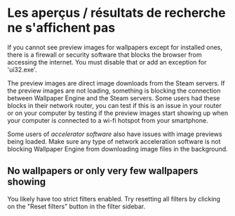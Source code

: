 # Les aperçus / résultats de recherche ne s'affichent pas

If you cannot see preview images for wallpapers except for installed ones, there is a firewall or security software that blocks the browser from accessing the internet. You must disable that or add an exception for 'ui32.exe'.

The preview images are direct image downloads from the Steam servers. If the preview images are not loading, something is blocking the connection between Wallpaper Engine and the Steam servers. Some users had these blocks in their network router, you can test if this is an issue in your router or on your computer by testing if the preview images start showing up when your computer is connected to a wi-fi hotspot from your smartphone.

Some users of *accelerator software* also have issues with image previews being loaded. Make sure any type of network acceleration software is not blocking Wallpaper Engine from downloading image files in the background.

## No wallpapers or only very few wallpapers showing

You likely have too strict filters enabled. Try resetting all filters by clicking on the "Reset filters" button in the filter sidebar.